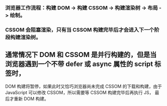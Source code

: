 ### 浏览器工作流程：构建 DOM -> 构建 CSSOM -> 构建渲染树 -> 布局 -> 绘制。

### CSSOM 会阻塞渲染，只有当 CSSOM 构建完毕后才会进入下一个阶段构建渲染树。

## 通常情况下 DOM 和 CSSOM 是并行构建的，但是当浏览器遇到一个不带 defer 或 async 属性的 script 标签时，
DOM 构建将暂停，如果此时又恰巧浏览器尚未完成 CSSOM 的下载和构建，由于 JavaScript 可以修改 CSSOM，所以需要等 CSSOM 构建完毕后再执行 JS，
最后才重新 DOM 构建。
